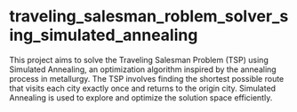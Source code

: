 # traveling_salesman_roblem_solver_sing_simulated_annealing
 This project aims to solve the Traveling Salesman Problem (TSP) using Simulated Annealing, an optimization algorithm inspired by the annealing process in metallurgy. The TSP involves finding the shortest possible route that visits each city exactly once and returns to the origin city. Simulated Annealing is used to explore and optimize the solution space efficiently.
